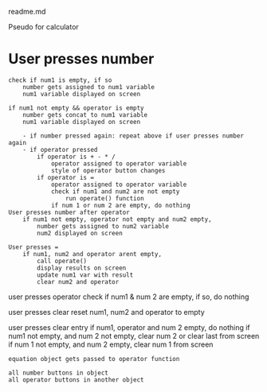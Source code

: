 readme.md 

Pseudo for calculator



# User presses number 
    check if num1 is empty, if so
        number gets assigned to num1 variable 
        num1 variable displayed on screen
        
    if num1 not empty && operator is empty
        number gets concat to num1 variable
        num1 variable displayed on screen 
                
        - if number pressed again: repeat above if user presses number again
        - if operator pressed
            if operator is + - * / 
                operator assigned to operator variable
                style of operator button changes
            if operator is = 
                operator assigned to operator variable
                check if num1 and num2 are not empty
                    run operate() function
                if num 1 or num 2 are empty, do nothing
    User presses number after operator
        if num1 not empty, operator not empty and num2 empty,
            number gets assigned to num2 variable
            num2 displayed on screen

    User presses = 
        if num1, num2 and operator arent empty, 
            call operate() 
            display results on screen
            update num1 var with result
            clear num2 and operator


user presses operator
    check if num1 & num 2 are empty, if so, do nothing


user presses clear
    reset num1, num2 and operator to empty


user presses clear entry
    if num1, operator and num 2 empty, do nothing
    if num1 not empty, and num 2 not empty, clear num 2 or clear last from screen
    if num 1 not empty, and num 2 empty, clear num 1 from screen














    equation object gets passed to operator function

    all number buttons in object
    all operator buttons in another object
    
